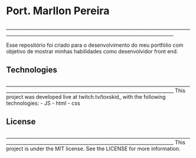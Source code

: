 <h1>Port. Marllon Pereira</h1>
_____________________________________________________________________________________________________________________________________________________

Esse repositório foi criado para o desenvolvimento do meu portfólio com objetivo de mostrar minhas habilidades como desenvolvidor front end.

<a img="Images/">

<h2>Technologies</h2>
_____________________________________________________________________________________________________________________________________________________
This project was developed live at twitch.tv/toxskid_ with the following technologies:
- JS
- html
- css 

<h2>License</h2>
_____________________________________________________________________________________________________________________________________________________
This project is under the MIT license. See the LICENSE for more information.

